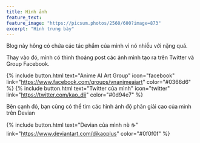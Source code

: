 ```yaml
---
title: Hình ảnh
feature_text:
feature_image: "https://picsum.photos/2560/600?image=873"
excerpt: "Hình trưng bày"
---
```


Blog này hông có chứa các tác phẩm của mình vì nó nhiều với nặng quá.

Thay vào đó, mình có thình thoảng post các ảnh mình tạo ra trên Twitter và Group Facebook.

{% include button.html text="Anime AI Art Group" icon="facebook" link="https://www.facebook.com/groups/vnanimeaiart" color="#0366d6" %} {% include button.html text="Twitter của mình" icon="twitter" link="https://twitter.com/kao_dii" color="#0d94e7" %}

Bên cạnh đó, bạn cũng có thể tìm các hình ảnh độ phân giải cao của mình trên Devian

{% include button.html text="Devian của mình nè ☕️" link="https://www.deviantart.com/dikaoplus" color="#0f0f0f" %}